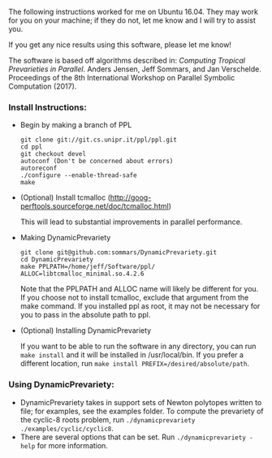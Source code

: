 The following instructions worked for me on Ubuntu 16.04. They may work for you on your machine; if they do not, let me know and I will try to assist you.

If you get any nice results using this software, please let me know!

The software is based off algorithms described in:
*Computing Tropical Prevarieties in Parallel*. Anders Jensen, Jeff Sommars, and Jan Verschelde. Proceedings of the 8th International Workshop on Parallel Symbolic Computation (2017).

### Install Instructions: ###

* Begin by making a branch of PPL
    ```
    git clone git://git.cs.unipr.it/ppl/ppl.git
    cd ppl
    git checkout devel
    autoconf (Don't be concerned about errors)
    autoreconf
    ./configure --enable-thread-safe
    make
    ```
* (Optional) Install tcmalloc (http://goog-perftools.sourceforge.net/doc/tcmalloc.html)

    This will lead to substantial improvements in parallel performance.

* Making DynamicPrevariety
    ```
    git clone git@github.com:sommars/DynamicPrevariety.git
    cd DynamicPrevariety
    make PPLPATH=/home/jeff/Software/ppl/ ALLOC=libtcmalloc_minimal.so.4.2.6
    ```
    Note that the PPLPATH and ALLOC name will likely be different for you. If you choose not to install tcmalloc, exclude that argument from the make command. If you installed ppl as root, it may not be necessary for you to pass in the absolute path to ppl.

* (Optional) Installing DynamicPrevariety

    If you want to be able to run the software in any directory, you can run `make install` and it will be installed in /usr/local/bin. If you prefer a different location, run `make install PREFIX=/desired/absolute/path`.

### Using DynamicPrevariety: ###

* DynamicPrevariety takes in support sets of Newton polytopes written to file; for examples, see the examples folder. To compute the prevariety of the cyclic-8 roots problem, run `./dynamicprevariety ./examples/cyclic/cyclic8`.
* There are several options that can be set. Run `./dynamicprevariety -help` for more information.
